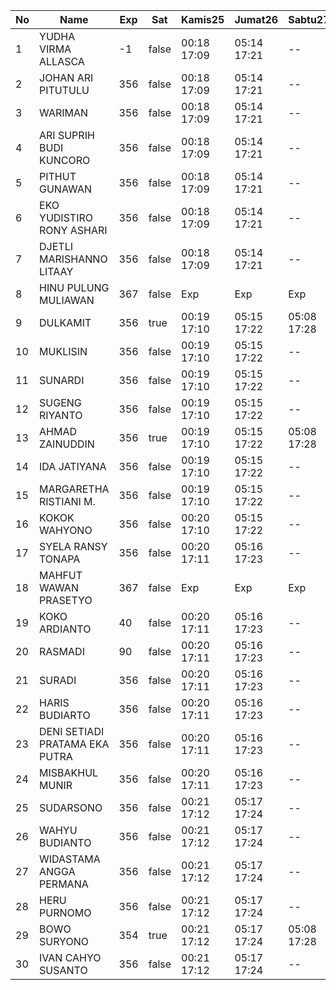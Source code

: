 | No | Name | Exp | Sat | Kamis25 | Jumat26 | Sabtu27 |
|-----|-----|-----|-----|-----|-----|-----|
| 1 | YUDHA VIRMA ALLASCA | -1 | false | 00:18 17:09 | 05:14 17:21 | -- |
| 2 | JOHAN ARI PITUTULU | 356 | false | 00:18 17:09 | 05:14 17:21 | -- |
| 3 | WARIMAN | 356 | false | 00:18 17:09 | 05:14 17:21 | -- |
| 4 | ARI SUPRIH BUDI KUNCORO | 356 | false | 00:18 17:09 | 05:14 17:21 | -- |
| 5 | PITHUT GUNAWAN | 356 | false | 00:18 17:09 | 05:14 17:21 | -- |
| 6 | EKO YUDISTIRO RONY ASHARI | 356 | false | 00:18 17:09 | 05:14 17:21 | -- |
| 7 | DJETLI MARISHANNO LITAAY | 356 | false | 00:18 17:09 | 05:14 17:21 | -- |
| 8 | HINU PULUNG MULIAWAN | 367 | false | Exp | Exp | Exp |
| 9 | DULKAMIT | 356 | true | 00:19 17:10 | 05:15 17:22 | 05:08 17:28 |
| 10 | MUKLISIN | 356 | false | 00:19 17:10 | 05:15 17:22 | -- |
| 11 | SUNARDI | 356 | false | 00:19 17:10 | 05:15 17:22 | -- |
| 12 | SUGENG RIYANTO | 356 | false | 00:19 17:10 | 05:15 17:22 | -- |
| 13 | AHMAD ZAINUDDIN | 356 | true | 00:19 17:10 | 05:15 17:22 | 05:08 17:28 |
| 14 | IDA JATIYANA | 356 | false | 00:19 17:10 | 05:15 17:22 | -- |
| 15 | MARGARETHA RISTIANI M. | 356 | false | 00:19 17:10 | 05:15 17:22 | -- |
| 16 | KOKOK WAHYONO | 356 | false | 00:20 17:10 | 05:15 17:22 | -- |
| 17 | SYELA RANSY TONAPA | 356 | false | 00:20 17:11 | 05:16 17:23 | -- |
| 18 | MAHFUT WAWAN PRASETYO | 367 | false | Exp | Exp | Exp |
| 19 | KOKO ARDIANTO | 40 | false | 00:20 17:11 | 05:16 17:23 | -- |
| 20 | RASMADI | 90 | false | 00:20 17:11 | 05:16 17:23 | -- |
| 21 | SURADI | 356 | false | 00:20 17:11 | 05:16 17:23 | -- |
| 22 | HARIS BUDIARTO | 356 | false | 00:20 17:11 | 05:16 17:23 | -- |
| 23 | DENI SETIADI PRATAMA EKA PUTRA | 356 | false | 00:20 17:11 | 05:16 17:23 | -- |
| 24 | MISBAKHUL MUNIR | 356 | false | 00:20 17:11 | 05:16 17:23 | -- |
| 25 | SUDARSONO | 356 | false | 00:21 17:12 | 05:17 17:24 | -- |
| 26 | WAHYU BUDIANTO | 356 | false | 00:21 17:12 | 05:17 17:24 | -- |
| 27 | WIDASTAMA ANGGA PERMANA | 356 | false | 00:21 17:12 | 05:17 17:24 | -- |
| 28 | HERU PURNOMO | 356 | false | 00:21 17:12 | 05:17 17:24 | -- |
| 29 | BOWO SURYONO | 354 | true | 00:21 17:12 | 05:17 17:24 | 05:08 17:28 |
| 30 | IVAN CAHYO SUSANTO | 356 | false | 00:21 17:12 | 05:17 17:24 | -- |
